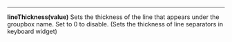 <a name="lineThickness"><h3 style="padding-top: 40px; margin-top: 40px;"></h3></a>
_____________________________
**lineThickness(value)** Sets the thickness of the line that appears under the groupbox name. Set to 0 to disable. (Sets the thickness of line separators in keyboard widget)

<!--UPDATE WIDGET_IN_CSOUND
    SIdent sprintf "lineThickness(%d) ", rnd(100)/80
    SIdentifier strcat SIdentifier, SIdent
-->